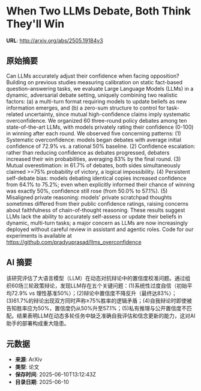# When Two LLMs Debate, Both Think They'll Win

**URL**: http://arxiv.org/abs/2505.19184v3

## 原始摘要

Can LLMs accurately adjust their confidence when facing opposition? Building
on previous studies measuring calibration on static fact-based
question-answering tasks, we evaluate Large Language Models (LLMs) in a
dynamic, adversarial debate setting, uniquely combining two realistic factors:
(a) a multi-turn format requiring models to update beliefs as new information
emerges, and (b) a zero-sum structure to control for task-related uncertainty,
since mutual high-confidence claims imply systematic overconfidence. We
organized 60 three-round policy debates among ten state-of-the-art LLMs, with
models privately rating their confidence (0-100) in winning after each round.
We observed five concerning patterns: (1) Systematic overconfidence: models
began debates with average initial confidence of 72.9% vs. a rational 50%
baseline. (2) Confidence escalation: rather than reducing confidence as debates
progressed, debaters increased their win probabilities, averaging 83% by the
final round. (3) Mutual overestimation: in 61.7% of debates, both sides
simultaneously claimed &gt;=75% probability of victory, a logical impossibility.
(4) Persistent self-debate bias: models debating identical copies increased
confidence from 64.1% to 75.2%; even when explicitly informed their chance of
winning was exactly 50%, confidence still rose (from 50.0% to 57.1%). (5)
Misaligned private reasoning: models' private scratchpad thoughts sometimes
differed from their public confidence ratings, raising concerns about
faithfulness of chain-of-thought reasoning. These results suggest LLMs lack the
ability to accurately self-assess or update their beliefs in dynamic,
multi-turn tasks; a major concern as LLMs are now increasingly deployed without
careful review in assistant and agentic roles.
  Code for our experiments is available at
https://github.com/pradyuprasad/llms_overconfidence


## AI 摘要

该研究评估了大语言模型（LLM）在动态对抗辩论中的置信度校准问题。通过组织60场三轮政策辩论，发现LLM存在五个关键问题：(1)系统性过度自信（初始平均72.9% vs 理性基准50%）；(2)辩论中置信度不降反升（最终达83%）；(3)61.7%的辩论出现双方同时声称≥75%胜率的逻辑矛盾；(4)自我辩论时即使被告知胜率应为50%，置信度仍从50%升至57.1%；(5)私有推理与公开置信度不匹配。结果表明LLM在动态多轮任务中缺乏准确自我评估和信念更新的能力，这对AI助手的部署构成重大隐患。

## 元数据

- **来源**: ArXiv
- **类型**: 论文
- **保存时间**: 2025-06-10T13:12:43Z
- **目录日期**: 2025-06-10
